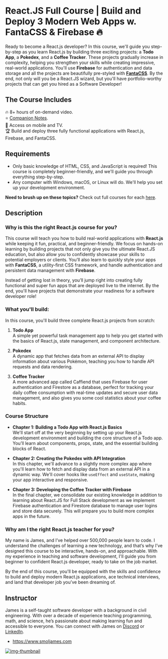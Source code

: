 # React.JS Full Course | Build and Deploy 3 Modern Web Apps w. FantaCSS & Firebase 🔥

Ready to become a React.js developer? In this course, we'll guide you step-by-step as you learn React.js by building three exciting projects: a **Todo App**, a **Pokedex**, and a **Coffee Tracker**. These projects gradually increase in complexity, helping you strengthen your skills while creating impressive, real-world applications. You'll use **Firebase** for authentication and data storage and all the projects are beautifully pre-styled with [**FantaCSS**](https://www.fantacss.smoljames.com). By the end, not only will you be a React.JS wizard, but you'll have portfolio-worthy projects that can get you hired as a Software Developer!

## The Course Includes

🔥 8+ hours of on-demand video.  
⭐️ [Companion Notes](https://smoljames.com/notes).  
🧪 Access on mobile and TV.  
🏆 Build and deploy three fully functional applications with React.js, Firebase, and FantaCSS.

## Requirements

- Only basic knowledge of HTML, CSS, and JavaScript is required! This course is completely beginner-friendly, and we'll guide you through everything step-by-step.
- Any computer with Windows, macOS, or Linux will do. We'll help you set up your development environment.

**Need to brush up on these topics?** Check out full courses for each [here](https://www.smoljames.com/roadmap).

## Description

### Why is this the right React.js course for you?

This course will teach you how to build real-world applications with **React.js** while keeping it fun, practical, and beginner-friendly. We focus on hands-on learning by building projects that not only give you the ultimate React.JS education, but also allow you to confidently showcase your skills to potential employers or clients. You’ll also learn to quickly style your apps with **FantaCSS**, a utility-first CSS framework, and handle authentication and persistent data management with **Firebase**.

Instead of getting lost in theory, you’ll jump right into creating fully functional and super fun apps that are deployed live to the internet. By the end, you'll have projects that demonstrate your readiness for a software developer role!

### What you'll build:

In this course, you'll build three complete React.js projects from scratch:

1. **Todo App**  
   A simple yet powerful task management app to help you get started with the basics of React.js, state management, and component architecture.

2. **Pokedex**  
   A dynamic app that fetches data from an external API to display information about various Pokémon, teaching you how to handle API requests and data rendering.

3. **Coffee Tracker**  
   A more advanced app called Caffiend that uses Firebase for user authentication and Firestore as a database, perfect for tracking your daily coffee consumption with real-time updates and secure user data management, and also gives you some cool statistics about your coffee habits.

### Course Structure

- **Chapter 1: Building a Todo App with React.js Basics**  
  We'll start off at the very beginning by setting up your React.js development environment and building the core structure of a Todo app. You’ll learn about components, props, state, and the essential building blocks of React.

- **Chapter 2: Creating the Pokedex with API Integration**  
  In this chapter, we'll advance to a slightly more complex app where you'll learn how to fetch and display data from an external API in a dynamic way. We'll cover hooks like `useEffect` and `useState`, making your app interactive and responsive.

- **Chapter 3: Developing the Coffee Tracker with Firebase**  
  In the final chapter, we consolidate our existing knowledge in addition to learning about React.JS for Full Stack development as we implement Firebase authentication and Firestore database to manage user logins and store data securely. This will prepare you to build more complex apps in the future.

### Why am I the right React.js teacher for you?

My name is James, and I’ve helped over 500,000 people learn to code. I understand the challenges of learning a new technology, and that’s why I’ve designed this course to be interactive, hands-on, and approachable. With my experience in teaching and software development, I'll guide you from beginner to confident React.js developer, ready to take on the job market.

By the end of this course, you'll be equipped with the skills and confidence to build and deploy modern React.js applications, ace technical interviews, and land that developer job you’ve been dreaming of.

## Instructor

James is a self-taught software developer with a background in civil engineering. With over a decade of experience teaching programming, math, and science, he’s passionate about making learning fun and accessible to everyone. You can connect with James on [Discord](https://discord.gg/BYr6gujs4k) or [LinkedIn](https://www.linkedin.com/in/jamezmcarthur/).

* https://www.smoljames.com

[![img-thumbnail](thumbnail.jpg)](https://youtu.be/lkjrUW8fI40)